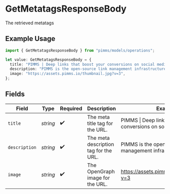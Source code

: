 # GetMetatagsResponseBody

The retrieved metatags

## Example Usage

```typescript
import { GetMetatagsResponseBody } from "pimms/models/operations";

let value: GetMetatagsResponseBody = {
  title: "PIMMS | Deep links that boost your conversions on social media",
  description: "PIMMS is the open-source link management infrastructure ...",
  image: "https://assets.pimms.io/thumbnail.jpg?v=3",
};
```

## Fields

| Field                                                          | Type                                                           | Required                                                       | Description                                                    | Example                                                        |
| -------------------------------------------------------------- | -------------------------------------------------------------- | -------------------------------------------------------------- | -------------------------------------------------------------- | -------------------------------------------------------------- |
| `title`                                                        | *string*                                                       | :heavy_check_mark:                                             | The meta title tag for the URL.                                | PIMMS \| Deep links that boost your conversions on social media |
| `description`                                                  | *string*                                                       | :heavy_check_mark:                                             | The meta description tag for the URL.                          | PIMMS is the open-source link management infrastructure ...    |
| `image`                                                        | *string*                                                       | :heavy_check_mark:                                             | The OpenGraph image for the URL.                               | https://assets.pimms.io/thumbnail.jpg?v=3                      |